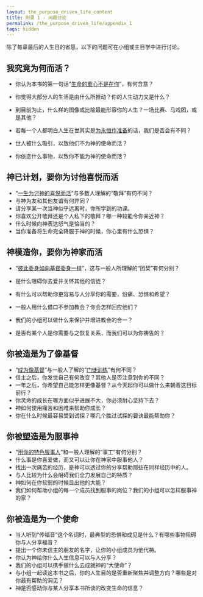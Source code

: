 ```yaml
---
layout: the_purpose_driven_life_content
title: 附录 1 - 问题讨论
permalink: /the_purpose_driven_life/appendix_1
tags: hidden
---
```


除了每章最后的人生日的省思，以下的问题可在小组或主目学中进行讨论。

## 我究竟为何而活？

- 你认为本书的第一句话“<u>生命的重心不是在你</u>”，有何含意？
- 你觉得大部分人的生活是由什么所推动？你的人生动力又是什么？
- 到目前为止，什么样的图像或比喻最能形容你的人生？一场比赛、马戏团，或是其他？
- 若每一个人都明白人生在世其实是<u>为永恒作准备</u>的话，我们是否会有不同？

- 世人被什么吸引，以致他们不为神的使命而活？
- 你依恋什么事物，以致你不能为神的使命而活？

## 神已计划，要你为讨他喜悦而活

-  “<u>一生为讨神的喜悦而活</u>”与多数人理解的“敬拜”有何不同？
- 与神为友和其他友谊有何异同？
- 请分享某一次当神似乎远离时，你所学到的功课。
- 你喜欢公开敬拜还是个人私下的敬拜？哪一种较能令你亲近神？
- 什么时候向神表达怒气是恰当的？
- 当你准备将生命完全降服于神的时候，你心里有什么恐惧？

## 神模造你，要你为神家而活

- “<u>彼此委身如向基督委身一样</u>”，这与一般人所理解的“团契”有何分别？

- 是什么阻碍你去爱并关怀其他的信徒？
- 有什么可以帮助你更容易与人分享你的需要，份痛、恐惧和希望？
- 一般人用什么借口不参加教会？你会怎样回应他们？
- 我们的小组可以做什么来保护并增进教会的合一？

- 是否有某个人是你需要与之恢复关系，而我们可以为你祷告的？

## 你被造是为了像基督

- “<u>成为像基督</u>”与一般人了解的“<u>门徒训练</u>”有何不同？
- 信主之后，你发觉自己有何改变？其他人是否注意到你的不同？
- 一年之后，你希望自己能怎样更像基督？从今天起你可以做什么来朝着这目标前行？
- 你灵命的成长在哪方面似乎进展不大，你必须耐心坚持下去？
- 神如何使用痛苦和困难来帮助你成长？
- 你在什么时候最容易受到试探？哪几个胜过试探的要诀最能帮助你？

## 你被塑造是为服事神

- “<u>用你的特色服事人</u>”和一般人理解的“事工”有何分别？
- 什么事是你喜爱做，而又可以让你在神家中服事他人？
- 找出一次痛苦的经历，是神可以透过你的分享帮助那些在同样经历中的人。
- 与人比较为什么会阻碍我们全力发展自己的特质？
- 神如何在你软弱的时候显出他的大能？
- 我们如何帮助小组的每一个成员找到服事的岗位？我们的小组可以怎样服事神的家？

## 你被造是为一个使命

- 当人听到“传福音”这个名词时，最典型的恐惧和成见是什么？有哪些事物阻碍你与人分享福音？
- 提出一个你未信主的朋友的名字，让你的小组成员为他代祷。
- 你认为神给你什么人生信息可以与人分享？
- 我们的小组可以携手做什么去成就神的“大使命”？
- 与小组一起读这本书之后，你的人生目的是否重新聚焦并调整方向？哪些是对你最有帮助的洞见？
- 神是否感动你与某人分享本书所谈的改变生命的信息？